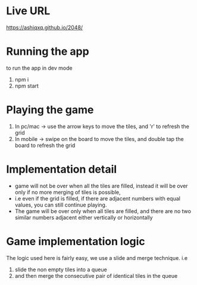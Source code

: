 # Live URL
https://ashiqxq.github.io/2048/

# Running the app

to run the app in dev mode

1. npm i
2. npm start

# Playing the game

1. In pc/mac -> use the arrow keys to move the tiles, and 'r' to refresh the grid
2. In mobile -> swipe on the board to move the tiles, and double tap the board to refresh the grid

# Implementation detail

* game will not be over when all the tiles are filled, instead it will be over only if no more merging of tiles is possible,
* i.e even if the grid is filled, if there are adjacent numbers with equal values, you can still continue playing.
* The game will be over only when all tiles are filled, and there are no two similar numbers adjacent either vertically or horizontally


# Game implementation logic

The logic used here is fairly easy, we use a slide and merge technique. 
i.e 
1. slide the non empty tiles into a queue
2. and then merge the consecutive pair of identical tiles in the queue
